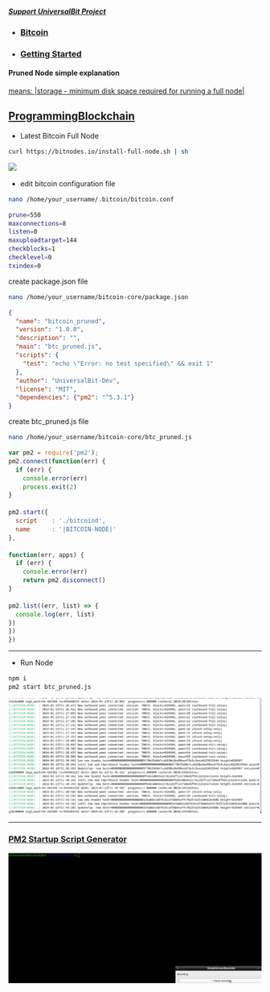 ##### [Support UniversalBit Project](https://github.com/universalbit-dev/universalbit-dev/tree/main/support)

* ### [Bitcoin](https://en.wikipedia.org/wiki/Bitcoin)
* ### [Getting Started](https://bitcoin.org/en/getting-started)

#### Pruned Node simple explanation
[means: |storage - minimum disk space required for running a full node|](https://programmingblockchain.gitbook.io/programmingblockchain/wallet/pruned-node)

[ProgrammingBlockchain](https://programmingblockchain.gitbook.io/programmingblockchain)
---
* Latest Bitcoin Full Node 
```bash
curl https://bitnodes.io/install-full-node.sh | sh
```
<img src="https://github.com/universalbit-dev/universalbit-dev/blob/main/blockchain/bitcoin/gif/btc-net-node.gif" width="auto"></img>




* edit bitcoin configuration file
```bash
nano /home/your_username/.bitcoin/bitcoin.conf
```
```bash
prune=550
maxconnections=8
listen=0
maxuploadtarget=144
checkblocks=1
checklevel=0
txindex=0
```
create package.json file
```bash
nano /home/your_username/bitcoin-core/package.json
```
```json
{
  "name": "bitcoin_pruned",
  "version": "1.0.0",
  "description": "",
  "main": "btc_pruned.js",
  "scripts": {
    "test": "echo \"Error: no test specified\" && exit 1"
  },
  "author": "UniversalBit-Dev",
  "license": "MIT",
  "dependencies": {"pm2": "^5.3.1"}
}
```


create btc_pruned.js file
```bash
nano /home/your_username/bitcoin-core/btc_pruned.js
```
```js
var pm2 = require('pm2');
pm2.connect(function(err) {
  if (err) {
    console.error(err)
    process.exit(2)
}

pm2.start({
  script    : './bitcoind',
  name      : '|BITCOIN-NODE|'
},

function(err, apps) {
  if (err) {
    console.error(err)
    return pm2.disconnect()
}

pm2.list((err, list) => {
  console.log(err, list)
})
})
})
```


---


* Run Node
```bash
npm i 
pm2 start btc_pruned.js
```
![BTC](https://github.com/universalbit-dev/universalbit-dev/blob/main/blockchain/bitcoin/btc-pruned-node.png "btc")

---

### [PM2 Startup Script Generator](https://pm2.keymetrics.io/docs/usage/startup/)
<img src="https://github.com/universalbit-dev/universalbit-dev/blob/main/blockchain/bitcoin/gif/pm2_btc_startup_script.gif" width="auto"></img>
